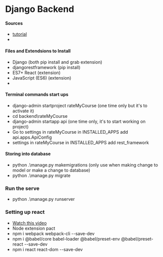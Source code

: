 # Django Backend

#### Sources
* [tutorial](https://youtube.com/playlist?list=PLzMcBGfZo4-kCLWnGmK0jUBmGLaJxvi4j)
* 


#### Files and Extendsions to Install
* Django (both pip install and grab extension)
* djangorestframework (pip install)
* ES7+ React (extension)
* JavaScript (ES6) (extension)
* 


#### Terminal commands start ups
* django-admin startproject rateMyCourse (one time only but it's to activate it)
* cd backend\rateMyCourse
* django-admin startapp api (one time only, it's to start working on project)
* Go to settings in rateMyCourse in INSTALLED_APPS add api.apps.ApiConfig
* settings in rateMyCourse in INSTALLED_APPS add rest_framework

#### Storing into database 
* python .\manage.py makemigrations (only use when making change to model or make a change to database)
* python .\manage.py migrate

### Run the serve
* python .\manage.py runserver



### Setting up react
* [Watch this video](https://www.youtube.com/watch?v=eauREi0vwB0)
* Node extension pact
* npm i webpack webpack-cli --save-dev
* npm i @babel/core babel-loader @babel/preset-env @babel/preset-react --save-dev 
* npm i react react-dom --save-dev